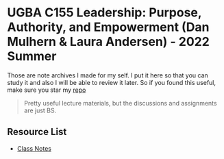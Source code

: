 # UGBA C155 Leadership: Purpose, Authority, and Empowerment (Dan Mulhern & Laura Andersen) - 2022 Summer

Those are note archives I made for my self. I put it here so that you can study it and also I will be able to review it later. So if you found this useful, make sure you star my [repo](https://github.com/ToiletCommander/Opensourced-Study-Notes-Berkeley)

> Pretty useful lecture materials, but the discussions and assignments are just BS.

## Resource List

- [Class Notes](ClassNotes/index.html)